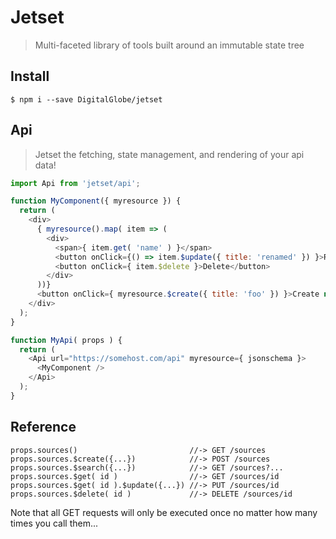 # Jetset
> Multi-faceted library of tools built around an immutable state tree

## Install

```
$ npm i --save DigitalGlobe/jetset
```

## Api
> Jetset the fetching, state management, and rendering of your api data!

```javascript
import Api from 'jetset/api';

function MyComponent({ myresource }) {
  return (
    <div>
      { myresource().map( item => (
        <div>
          <span>{ item.get( 'name' ) }</span>
          <button onClick={() => item.$update({ title: 'renamed' }) }>Rename</button>
          <button onClick={ item.$delete }>Delete</button>
        </div>
      ))}
      <button onClick={ myresource.$create({ title: 'foo' }) }>Create new item</button>
    </div>
  );
}

function MyApi( props ) {
  return (
    <Api url="https://somehost.com/api" myresource={ jsonschema }>
      <MyComponent />
    </Api>
  );
}
```

## Reference
```
props.sources()                         //-> GET /sources 
props.sources.$create({...})            //-> POST /sources
props.sources.$search({...})            //-> GET /sources?...
props.sources.$get( id )                //-> GET /sources/id
props.sources.$get( id ).$update({...}) //-> PUT /sources/id
props.sources.$delete( id )             //-> DELETE /sources/id
```
Note that all GET requests will only be executed once no matter how many times
you call them... 
